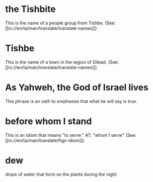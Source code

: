 # the Tishbite

This is the name of a people group from Tishbe. (See: [[rc://en/ta/man/translate/translate-names]])

# Tishbe

This is the name of a town in the region of Gilead. (See: [[rc://en/ta/man/translate/translate-names]])

# As Yahweh, the God of Israel lives

This phrase is an oath to emphasize that what he will say is true.

# before whom I stand

This is an idiom that means "to serve." AT: "whom I serve" (See: [[rc://en/ta/man/translate/figs-idiom]])

# dew

drops of water that form on the plants during the night